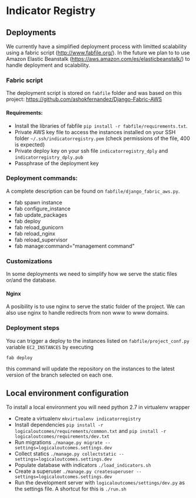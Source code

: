 # Indicator Registry


## Deployments
We currently have a simplified deployment process with limitted scalability using a fabric script (http://www.fabfile.org/). In the future we plan to to use Amazon Elastic Beanstalk (https://aws.amazon.com/es/elasticbeanstalk/) to handle deployment and scalability.

### Fabric script
The deployment script is stored on `fabfile` folder and was based on this project: https://github.com/ashokfernandez/Django-Fabric-AWS

#### Requirements:
 * Install the libraries of fabfile `pip install -r fabfile/requirements.txt`.
 * Private AWS key file to access the instances installed on your SSH folder `~/.ssh/indicatorregistry.pem` (check permissions of the file, 400 is expected)
 * Private deploy key on your ssh file `indicatorregistry_dply` and `indicatorregistry_dply.pub`
 * Passphrase of the deployment key

### Deployment commands:
A complete description can be found on `fabfile/django_fabric_aws.py`.
 * fab spawn instance
 * fab configure_instance
 * fab update_packages
 * fab deploy
 * fab reload_gunicorn
 * fab reload_nginx
 * fab reload_supervisor
 * fab manage:command="management command"


### Customizations
In some deployments we need to simplify how we serve the static files or/and the database.

#### Nginx
A posibility is to use nginx to serve the static folder of the project.
We can also use nginx to handle redirects from non www to www domains.

### Deployment steps
You can trigger a deploy to the instances listed on `fabfile/project_conf.py` variable `EC2_INSTANCES` by executing

```
fab deploy
```

this command will update the repository on the instances to the latest version of the branch selected on each one.


## Local environment configuration

To install a local environment you will need python 2.7 in virtualenv wrapper

 * Create a virtualenv `mkvirtualenv indicatorregistry`
 * Install dependencies `pip install -r logicaloutcomes/requirements/common.txt` and `pip install -r logicaloutcomes/requirements/dev.txt`
 * Run migrations `./manage.py migrate --settings=logicaloutcomes.settings.dev`
 * Collect statics `./manage.py collectstatic --settings=logicaloutcomes.settings.dev`
 * Populate database with indicators `./load_indicators.sh`
 * Create a superuser `./manage.py createsuperuser --settings=logicaloutcomes.settings.dev`
 * Run the development server with `logicaloutcomes/settings/dev.py` as the settings file. A shortcut for this is `./run.sh`

